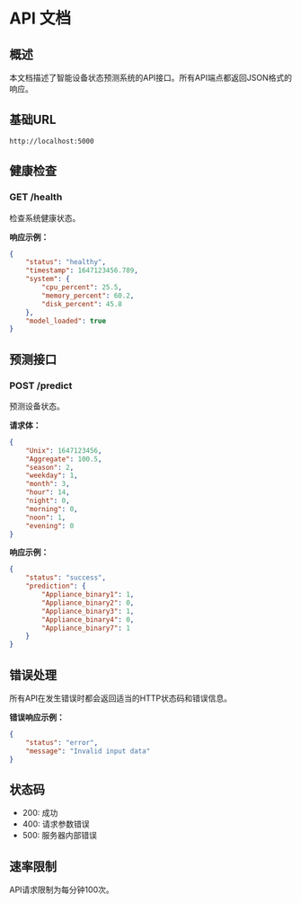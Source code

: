 # API 文档

## 概述
本文档描述了智能设备状态预测系统的API接口。所有API端点都返回JSON格式的响应。

## 基础URL
```
http://localhost:5000
```

## 健康检查
### GET /health
检查系统健康状态。

**响应示例：**
```json
{
    "status": "healthy",
    "timestamp": 1647123456.789,
    "system": {
        "cpu_percent": 25.5,
        "memory_percent": 60.2,
        "disk_percent": 45.8
    },
    "model_loaded": true
}
```

## 预测接口
### POST /predict
预测设备状态。

**请求体：**
```json
{
    "Unix": 1647123456,
    "Aggregate": 100.5,
    "season": 2,
    "weekday": 1,
    "month": 3,
    "hour": 14,
    "night": 0,
    "morning": 0,
    "noon": 1,
    "evening": 0
}
```

**响应示例：**
```json
{
    "status": "success",
    "prediction": {
        "Appliance_binary1": 1,
        "Appliance_binary2": 0,
        "Appliance_binary3": 1,
        "Appliance_binary4": 0,
        "Appliance_binary7": 1
    }
}
```

## 错误处理
所有API在发生错误时都会返回适当的HTTP状态码和错误信息。

**错误响应示例：**
```json
{
    "status": "error",
    "message": "Invalid input data"
}
```

## 状态码
- 200: 成功
- 400: 请求参数错误
- 500: 服务器内部错误

## 速率限制
API请求限制为每分钟100次。 